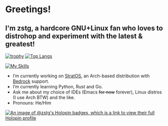 # Greetings! 
## I'm zstg, a hardcore GNU+Linux fan who loves to distrohop and experiment with the latest & greatest!

<!-- [![Static Badge](https://img.shields.io/badge/Blog%20site-https%3A%2F%2Fzstg.github.io-blue)](https://zstg.github.io) -->
[![trophy](https://github-profile-trophy.vercel.app/?username=zstg&theme=tokyonight&margin-h-105)](https://github.com/StratOS-Linux/StratOS-iso)
[![Top Langs](https://github-readme-stats.vercel.app/api/top-langs/?username=zstg&theme=tokyonight&langs_count=8&layout=pie)](https://github.com/StratOS-Linux/StratOS-iso)
<!-- [![Top Langs](https://github-readme-stats.vercel.app/api/top-langs/?username=zstg&theme=tokyonight&langs_count=8&layout=compact)](https://github.com/lugvitc/StratOS-iso) -->


 [![My Skills](https://skillicons.dev/icons?i=linux,rust,emacs,arch,docker,bash,zig,ubuntu,aws,bsd,fediverse,mastodon,discord,github,gitlab,python,qt,tensorflow,raspberrypi,anaconda,gtk,fortran,julia,kali,matlab,octave,neovim,r,latex,nix)](https://skillicons.dev)

<!--
[![Emacs](https://img.shields.io/badge/Emacs-%237F5AB6.svg?&style=for-the-badge&logo=gnu-emacs&logoColor=white)](https://gnu.org/software/emacs)
[![Arch](https://img.shields.io/badge/Arch%20Linux-1793D1?logo=arch-linux&logoColor=fff&style=for-the-badge)](https://archlinux.org)
[![NixOS](https://img.shields.io/badge/NIXOS-5277C3.svg?style=for-the-badge&logo=NixOS&logoColor=white)](https://nixos.org)
[![Docker](https://img.shields.io/badge/docker-%230db7ed.svg?style=for-the-badge&logo=docker&logoColor=white)](https://hub.docker.com)
[![Pi-Hole](https://img.shields.io/badge/pihole-%2396060C.svg?style=for-the-badge&logo=pi-hole&logoColor=white)](https://pi-hole.net)
[![F Droid](https://img.shields.io/badge/F_Droid-1976D2?style=for-the-badge&logo=f-droid&logoColor=white)](https://f-droid.org)
[![Arduino](https://img.shields.io/badge/-Arduino-00979D?style=for-the-badge&logo=Arduino&logoColor=white)](https://arduino.cc)
[![Reddit](https://img.shields.io/badge/Reddit-FF4500?style=for-the-badge&logo=reddit&logoColor=white)](https://reddit.com/u/ZeStig2409)
[![Mastodon](https://img.shields.io/badge/-MASTODON-%232B90D9?style=for-the-badge&logo=mastodon&logoColor=white)](https://fosstodon.org/@zstg)

[![Github Pages](https://img.shields.io/badge/github%20pages-121013?style=for-the-badge&logo=github&logoColor=white)](https://zstg.github.io)
[![GitHub](https://img.shields.io/badge/github-%23121011.svg?style=for-the-badge&logo=github&logoColor=white)](https://github.com/zstg)
[![Codeberg](https://img.shields.io/badge/Codeberg-2185D0?style=for-the-badge&logo=Codeberg&logoColor=white)](https://codeberg.org/zstg)
[![GitLab](https://img.shields.io/badge/gitlab-%23181717.svg?style=for-the-badge&logo=gitlab&logoColor=white)](https://gitlab.com/zstg)
[![Raspberry Pi](https://img.shields.io/badge/-RaspberryPi-C51A4A?style=for-the-badge&logo=Raspberry-Pi)](https://raspberrypi.com)
[![TOR](https://img.shields.io/badge/tor-%237E4798.svg?style=for-the-badge&logo=tor-project&logoColor=white)](https://torproject.org)
[![Rust](https://img.shields.io/badge/rust-%23000000.svg?style=for-the-badge&logo=rust&logoColor=white)](https://rust-lang.org)
[![Python](https://img.shields.io/badge/python-3670A0?style=for-the-badge&logo=python&logoColor=ffdd54)](https://python.org)
[![LibreOffice](https://img.shields.io/badge/LibreOffice-%2318A303?style=for-the-badge&logo=LibreOffice&logoColor=white)](https://libreoffice.org)
-->




<!--
**zstg/zstg** is a ✨ _special_ ✨ repository because its `README.md` (this file) appears on your GitHub profile.

Here are some ideas to get you started:

- 🔭 I’m currently working on ...
- 🌱 I’m currently learning ...
- 👯 I’m looking to collaborate on ...
- 🤔 I’m looking for help with ...
- 💬 Ask me about ...
- 📫 How to reach me: ...
- 😄 Pronouns: ...
- ⚡ Fun fact: ...
-->
- I’m currently working on [StratOS](https://github.com/lugvitc/StratOS-iso), an Arch-based distribution with [Bedrock](https://bedrocklinux.org) support.
- I’m currently learning Python, Rust and Go.
- Ask me about my choice of IDEs (Emacs ~~for now~~ forever), Linux distros (I use Arch BTW) and the like.
- Pronouns: He/Him

<!-- ![firefox](https://user-images.githubusercontent.com/69384921/160883206-33cfbc04-949c-427c-aa27-9c4c2563cfcc.png)
&nbsp;&nbsp;&nbsp;&nbsp;&nbsp;&nbsp;&nbsp;&nbsp;
[![ArchLinux](https://user-images.githubusercontent.com/69384921/160883180-00180ecf-54e7-408e-92c5-1051c2375bcc.png)](https://archlinux.org)
[![Windows 11](https://user-images.githubusercontent.com/69384921/160883358-97640c94-615b-44df-a9a5-adeebe8ec3d3.png)](https://www.microsoft.com/en-gb/windows/windows-11)
[![Doom Emacs](https://user-images.githubusercontent.com/69384921/160883392-58757860-c296-4a39-b3a0-75ee568fe134.png)](https://github.com/hlissner/doom-emacs)
[![Julia](https://user-images.githubusercontent.com/69384921/160883443-2ad8c74c-b948-46fe-9112-09f35484b9e5.png)](https://julialang.org)
[![MiniConda](https://user-images.githubusercontent.com/69384921/160887716-4cd163e3-082a-41c2-9ed4-1f93a6ddfff9.png)](https://docs.conda.io/en/latest/miniconda.html)
[![Python](https://user-images.githubusercontent.com/69384921/160883576-f5244d01-71c2-475b-8331-edcdd54346e3.png)](https://python.org)
[![PowerShell](https://user-images.githubusercontent.com/69384921/160883637-d27cb8d2-2454-4e8a-aef8-96aa72a4a6f1.png)](https://docs.microsoft.com/en-gb/powershell/scripting/overview?view=powershell-7.2)
[![Docker](https://user-images.githubusercontent.com/69384921/160886188-53686198-3021-4655-9d4a-58e73dc196b5.png)](https://www.docker.com)
[![WSL](https://user-images.githubusercontent.com/69384921/160886658-cb671752-017c-4257-80ca-09d420639a03.png)](https://aka.ms/wsl)
[![NixOS](https://user-images.githubusercontent.com/69384921/160887186-0a021abf-9ba2-4560-ab79-cd6ade9de2dd.png)](https://nixos.org)
[![vscode](https://user-images.githubusercontent.com/69384921/160889834-955dcb97-4caf-4bf5-a9fd-a14a4f0c51a9.png)](https://aka.ms/vscode)
-->
[![An image of @zstg's Holopin badges, which is a link to view their full Holopin profile](https://holopin.me/zstg)](https://holopin.io/@zstg)
